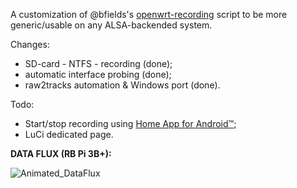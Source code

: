 A customization of @bfields's [openwrt-recording](https://github.com/bfields/openwrt-recording#readme) script to be more generic/usable on any ALSA-backended system.

Changes:
- SD-card - NTFS - recording (done);
- automatic interface probing (done);
- raw2tracks automation & Windows port (done).

Todo:
- Start/stop recording using [Home App for Android™](https://github.com/Domi04151309/HomeApp#readme);
- LuCi dedicated page.

**DATA FLUX (RB Pi 3B+):**

![Animated_DataFlux](https://github.com/user-attachments/assets/ae435626-1507-4ea9-b431-7e20a07f3f89)
